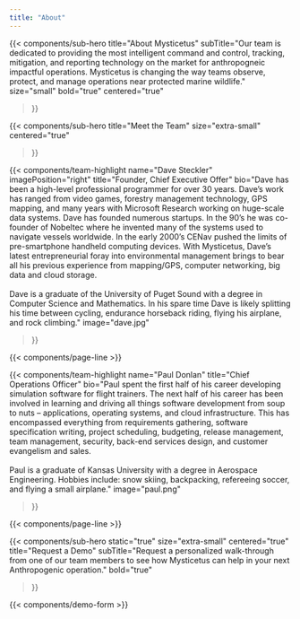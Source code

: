 ```yaml
---
title: "About"
---
```


{{< components/sub-hero
	title="About Mysticetus"
	subTitle="Our team is dedicated to providing the most intelligent command and control, tracking, mitigation, and reporting technology on the market for anthropogneic impactful operations. Mysticetus is changing the way teams observe, protect, and manage operations near protected marine wildlife."
	size="small"
	bold="true"
	centered="true"
>}}

{{< components/sub-hero
	title="Meet the Team"
	size="extra-small"
	centered="true"
>}}

{{< components/team-highlight
	name="Dave Steckler"
	imagePosition="right"
	title="Founder, Chief Executive Offer"
	bio="Dave has been a high-level professional programmer for over 30 years. Dave’s work has ranged from video games, forestry management technology, GPS mapping, and many years with Microsoft Research working on huge-scale data systems. Dave has founded numerous startups. In the 90’s he was co-founder of Nobeltec where he invented many of the systems used to navigate vessels worldwide. In the early 2000’s CENav pushed the limits of pre-smartphone handheld computing devices. With Mysticetus, Dave’s latest entrepreneurial foray into environmental management brings to bear all his previous experience from mapping/GPS, computer networking, big data and cloud storage.<br /><br />Dave is a graduate of the University of Puget Sound with a degree in Computer Science and Mathematics. In his spare time Dave is likely splitting his time between cycling, endurance horseback riding, flying his airplane, and rock climbing."
	image="dave.jpg"
>}}

{{< components/page-line >}}

{{< components/team-highlight
	name="Paul Donlan"
	title="Chief Operations Officer"
	bio="Paul spent the first half of his career developing simulation software for flight trainers. The next half of his career has been involved in learning and driving all things software development from soup to nuts – applications, operating systems, and cloud infrastructure. This has encompassed everything from requirements gathering, software specification writing, project scheduling, budgeting, release management, team management, security, back-end services design, and customer evangelism and sales.<br /><br />Paul is a graduate of Kansas University with a degree in Aerospace Engineering. Hobbies include: snow skiing, backpacking, refereeing soccer, and flying a small airplane."
	image="paul.png"
>}}

{{< components/page-line >}}

{{< components/sub-hero
	static="true"
	size="extra-small"
	centered="true"
	title="Request a Demo"
	subTitle="Request a personalized walk-through from one of our team members to see how Mysticetus can help in your next Anthropogenic operation."
	bold="true"
>}}

{{< components/demo-form >}}
